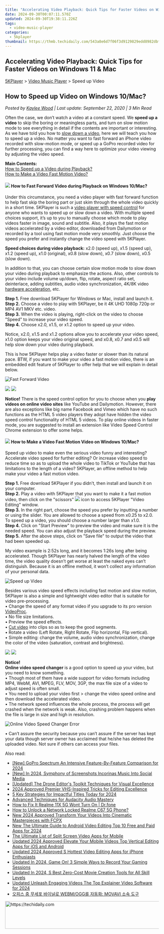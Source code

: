 ```yaml
---
title: "Accelerating Video Playback: Quick Tips for Faster Videos on Windows 11 & Mac"
date: 2024-09-30T00:07:11.570Z
updated: 2024-09-30T19:38:11.226Z
tags:
  - video-music-player
categories:
  - 5kplayer
thumbnail: https://thmb.techidaily.com/543a8e6d7f06f3d9129829edd8982dbf9c6a6048e52160481e81c4276bc515b3.jpg
---
```


## Accelerating Video Playback: Quick Tips for Faster Videos on Windows 11 & Mac

[5KPlayer](https://tools.techidaily.com/5kplayer/products/) \> [Video Music Player](https://tools.techidaily.com/5kplayer/video-music-player/) \> Speed up Video

## How to Speed up Video on Windows 10/Mac?

 _Posted by [Kaylee Wood](https://www.quora.com/profile/Amanda-Hu-21) | Last update: September 22, 2020 | 3 Min Read_

Often the case, we don’t watch a video at a constant speed. We **speed up a video** to skip the boring or meaningless parts, and turn on slow motion mode to see everything in detail if the contents are important or interesting. As we have told you how to [slow down a video](https://tools.techidaily.com/5kplayer/video-music-player/), here we will teach you how to speed up a video. No matter you want to fast forward an iPhone video recorded with slow-motion mode, or speed up a GoPro recorded video for further processing, you can find a way here to optimize your video viewing by adjusting the video speed.

**Main Contents:**  
[How to Speed up a Video during Playback?](https://tools.techidaily.com/5kplayer/video-music-player/)  
[How to Make a Video Fast Motion Video?](https://tools.techidaily.com/5kplayer/video-music-player/)

#### **![](https://www.5kplayer.com/video-music-player/../seoimg/1.png) How to Fast Forward Video during Playback on Windows 10/Mac?**

Under this circumstance, you need a video player with fast forward function to help fast skip the boring part or just skim through the whole video quickly in a short time. 5KPlayer is such a [video player with speed control](https://tools.techidaily.com/5kplayer/video-music-player/) for anyone who wants to speed up or slow down a video. With multiple speed choices support, it’s up to you to manually choose which mode to play videos faster in image, sound and subtitle. Also, it plays the fast motion videos accelerated by a video editor, downloaded from Dailymotion or recorded by a tool using fast motion mode very smoothly. Just choose the speed you prefer and instantly change the video speed with 5KPlayer.

**Speed choices during video playback:** x2.0 (speed up), x1.5 (speed up), x1.2 (speed up), x1.0 (original), x0.8 (slow down), x0.7 (slow down), x0.5 (slow down).

In addition to that, you can choose certain slow motion mode to slow down your video during playback to emphasize the actions. Also, other controls to your video include volume up/down, flip, rotate, aspect ratio set, deinterlace, adding subtitles, audio video synchronization, 4K/8K video [hardware acceleration](https://tools.techidaily.com/5kplayer/video-music-player/), etc.

**Step 1.** Free download 5KPlayer for Windows or Mac, install and launch it.  
**Step 2.** Choose a video to play with 5KPlayer, be it 4K UHD 1080p 720p or MP4 AV1 MKV etc. video.  
**Step 3.** When the video is playing, right-click on the video to choose "Speed" to increase your video speed.  
**Step 4.** Choose x2.0, x1.5, or x1.2 option to speed up your video.

Notice, x2.0, x1.5 and x1.2 options allow you to accelerate your video speed, x1.0 option keeps your video original speed, and x0.8, x0.7 and x0.5 will help slow down your video during playback.

This is how 5KPlayer helps play a video faster or slower than its natural pace. BTW, if you want to make your video a fast motion video, there is an embedded edit feature of 5KPlayer to offer help that we will explain in detail below.

![Fast Forward Video](https://www.5kplayer.com/video-music-player/img/fast-forward-video.jpg) 

[![](https://www.5kplayer.com/video-music-player/../button/freedownwhitewin.png)](https://tools.techidaily.com/5kplayer/products/) [![](https://www.5kplayer.com/video-music-player/../button/freedownbackmac.png)](https://tools.techidaily.com/5kplayer/products/) 

**Notice!** There is the speed control option for you to choose when you **play videos on online video sites** like YouTube and Dailymotion. However, there are also exceptions like big name Facebook and Vimeo which have no such functions as the HTML 5 video players they adopt have hidden the video speed control functionality of HTML 5 videos. To play online videos in faster mode, you are suggested to install an extension like Video Speed Control Chrome extension to offer some helps.

#### **![](https://www.5kplayer.com/video-music-player/../seoimg/2.png) How to Make a Video Fast Motion Video on Windows 10/Mac?**

Speed up video to make even the serious video funny and interesting? Accelerate video speed for further editing? Or increase video speed to reduce time so as to upload the whole video to TikTok or YouTube that has limitations to the length of a video? 5KPlayer, an offline method to help make your video a fast motion video.

**Step 1.** Free download 5KPlayer if you didn’t, then install and launch it on your computer.  
**Step 2.** Play a video with 5KPlayer that you want to make it a fast motion video, then click on the "scissors" ![](https://www.5kplayer.com/video-music-player/../user-guide/img/scissors-icon.jpg) icon to access 5KPlayer "Video Editing" window.  
**Step 3.** In the right part, choose the speed you prefer by inputting a number or using the slider. You are allowed to choose a speed from x0.25 to x2.0\. To speed up a video, you should choose a number larger than x1.0\.   
**Step 4.** Click on "Start Preview" to preview the video and make sure it is the needed speed. You can also adjust the playback speed during the preview.  
**Step 5.** After the above steps, click on "Save file" to output the video that had been speeded up.

My video example is 2:52s long, and it becomes 1:26s long after being accelerated. Though 5KPlayer has nearly halved the length of the video time, the video quality doesn’t get worse at least the naked eyes can’t distinguish. Because it is an offline method, it won’t collect any information of your personal data.

![Speed up Video](https://www.5kplayer.com/video-music-player/img/speed-up-video.jpg) 

Besides various video speed effects including fast motion and slow motion, 5KPlayer is also a simple and lightweight video editor that is suitable for video pre-processing.   
 • Change the speed of any format video if you upgrade to its pro version [VideoProc](https://tools.techidaily.com/5kplayer/products/).  
 • No file size limitations.  
 • Preview the speed effects.  
 • [Cut video](https://tools.techidaily.com/5kplayer/video-music-player/) into clips so as to keep the good segments.  
 • Rotate a video (Left Rotate, Right Rotate, Flip horizontal, Flip vertical).  
 • Simple editing: change the volume, audio video synchronization, change the color of the video (saturation, contrast and brightness).

[![](https://www.5kplayer.com/video-music-player/../button/freedownwhitewin.png)](https://tools.techidaily.com/5kplayer/products/) [![](https://www.5kplayer.com/video-music-player/../button/freedownbackmac.png)](https://tools.techidaily.com/5kplayer/products/) 

**Notice!**  
**Online video speed changer** is a good option to speed up your video, but you need to know something.  
 • Though most of them have a wide support for video formats including MP4, WebM, AVI, MPEG, FLV, MOV, 3GP, the max file size of a video to adjust speed is often small.  
 • You need to upload your video first > change the video speed online and then download the accelerated video.  
 • The network speed influences the whole process, the process will get crashed when the network is weak. Also, crashing problem happens when the file is large in size and high in resolution.

![Online Video Speed Changer Error](https://www.5kplayer.com/video-music-player/img/online-speed-changer-error.jpg) 

• Can’t assure the security because you can’t assure if the server has kept your data though server owner has acclaimed that he/she has deleted the uploaded video. Not sure if others can access your files.

<ins class="adsbygoogle"
     style="display:block"
     data-ad-format="autorelaxed"
     data-ad-client="ca-pub-7571918770474297"
     data-ad-slot="1223367746"></ins>

<ins class="adsbygoogle"
     style="display:block"
     data-ad-client="ca-pub-7571918770474297"
     data-ad-slot="8358498916"
     data-ad-format="auto"
     data-full-width-responsive="true"></ins>

<span class="atpl-alsoreadstyle">Also read:</span>
<div><ul>
<li><a href="https://fox-access.techidaily.com/new-gopro-spectrum-an-intensive-feature-by-feature-comparison-for-2024/"><u>[New] GoPro Spectrum An Intensive Feature-By-Feature Comparison for 2024</u></a></li>
<li><a href="https://instagram-videos.techidaily.com/new-in-2024-symphony-of-screenshots-incorinas-music-into-social-media/"><u>[New] In 2024, Symphony of Screenshots Incorinas Music Into Social Media</u></a></li>
<li><a href="https://some-guidance.techidaily.com/updated-the-drone-editors-toolkit-techniques-for-visual-excellence/"><u>[Updated] The Drone Editor's Toolkit Techniques for Visual Excellence</u></a></li>
<li><a href="https://extra-skills.techidaily.com/2024-approved-premier-vhs-inspired-tricks-for-editing-excellence/"><u>2024 Approved Premier VHS-Inspired Tricks for Editing Excellence</u></a></li>
<li><a href="https://extra-information.techidaily.com/5-key-strategies-for-impactful-titles-today-for-2024/"><u>5 Key Strategies for Impactful Titles Today for 2024</u></a></li>
<li><a href="https://extra-lessons.techidaily.com/advanced-techniques-for-audacity-audio-mastery/"><u>Advanced Techniques for Audacity Audio Mastery</u></a></li>
<li><a href="https://fix-guide.techidaily.com/how-to-fix-it-realme-11x-5g-wont-turn-on-drfone-by-drfone-fix-android-problems-fix-android-problems/"><u>How to Fix It Realme 11X 5G Wont Turn On | Dr.fone</u></a></li>
<li><a href="https://easy-unlock-android.techidaily.com/how-to-unlock-a-network-locked-realme-c67-5g-phone-by-drfone-android/"><u>How to Unlock a Network Locked Realme C67 5G Phone?</u></a></li>
<li><a href="https://video-ai-editor.techidaily.com/new-2024-approved-transform-your-videos-into-cinematic-masterpieces-with-fcpx/"><u>New 2024 Approved Transform Your Videos Into Cinematic Masterpieces with FCPX</u></a></li>
<li><a href="https://video-ai-editor.techidaily.com/new-the-ultimate-guide-to-android-video-editing-top-10-free-and-paid-apps-for-2024/"><u>New The Ultimate Guide to Android Video Editing Top 10 Free and Paid Apps for 2024</u></a></li>
<li><a href="https://video-ai-editor.techidaily.com/the-ultimate-list-of-split-screen-video-apps-for-mobile/"><u>The Ultimate List of Split Screen Video Apps for Mobile</u></a></li>
<li><a href="https://video-ai-editor.techidaily.com/updated-2024-approved-elevate-your-mobile-videos-top-vertical-editing-apps-for-ios-and-android/"><u>Updated 2024 Approved Elevate Your Mobile Videos Top Vertical Editing Apps for iOS and Android</u></a></li>
<li><a href="https://video-ai-editor.techidaily.com/updated-2024-approved-s-hottest-video-editing-apps-for-iphone-enthusiasts/"><u>Updated 2024 Approved S Hottest Video Editing Apps for iPhone Enthusiasts</u></a></li>
<li><a href="https://video-ai-editor.techidaily.com/updated-in-2024-game-on-3-simple-ways-to-record-your-gaming-sessions/"><u>Updated In 2024, Game On! 3 Simple Ways to Record Your Gaming Sessions</u></a></li>
<li><a href="https://video-ai-editor.techidaily.com/updated-in-2024-s-best-zero-cost-movie-creation-tools-for-all-skill-levels/"><u>Updated In 2024, S Best Zero-Cost Movie Creation Tools for All Skill Levels</u></a></li>
<li><a href="https://video-ai-editor.techidaily.com/updated-unleash-engaging-videos-the-top-explainer-video-software-for-2024/"><u>Updated Unleash Engaging Videos The Top Explainer Video Software for 2024</u></a></li>
<li><a href="https://vp-tips.techidaily.com/1726224426038-webmogg-movavi/"><u>오피스 중 무세포 바이널로 WEBM/OGG를 자동화: MOVAVI 소속 도구</u></a></li>
</ul></div>

<!-- affiliate ads begin -->
<a href="https://aligracehair.sjv.io/c/5597632/1925570/19272" target="_top" id="1925570">
  <img src="//a.impactradius-go.com/display-ad/19272-1925570" border="0" alt="https://techidaily.com" width="728" height="90"/>
</a>
<img height="0" width="0" src="https://aligracehair.sjv.io/i/5597632/1925570/19272" style="position:absolute;visibility:hidden;" border="0" />
<!-- affiliate ads end -->


